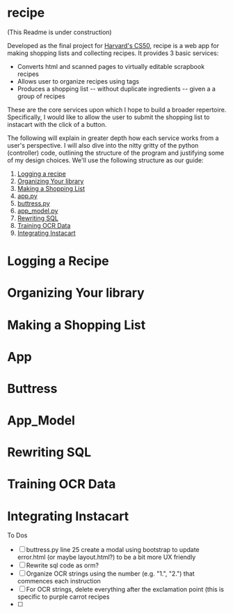 # recipe
(This Readme is under construction)

Developed as the final project for <a href="https://cs50.harvard.edu/x/2021/">Harvard's CS50</a>, recipe is a web app for making shopping lists and collecting recipes. It provides 3 basic services:

- Converts html and scanned pages to virtually editable scrapbook recipes
- Allows user to organize recipes using tags
- Produces a shopping list -- without duplicate ingredients -- given a a group of recipes 

These are the core services upon which I hope to build a broader repertoire. Specifically, I would like to allow the user to submit the shopping list to instacart with the click of a button.

The following will explain in greater depth how each service works from a user's perspective. I will also dive into the nitty gritty of the python (controller) code, outlining the structure of the program and justifying some of my design choices. We'll use the following structure as our guide:


1. [Logging a recipe](#logging-a-recipe)
1. [Organizing Your library](#organizing-your-library)
1. [Making a Shopping List](#making-a-shopping-list)
3. [app.py](#app)
4. [buttress.py](#buttress)
5. [app_model.py](#app_model)
6. [Rewriting SQL](#rewriting-sql)
7. [Training OCR Data](#training-ocr-data)
8. [Integrating Instacart](#integrating-instacart)


# Logging a Recipe


# Organizing Your library


# Making a Shopping List


# App


# Buttress


# App_Model



# Rewriting SQL


# Training OCR Data


# Integrating Instacart



To Dos
- [ ] buttress.py line 25 create a modal using bootstrap to update error.html (or maybe layout.html?) to be a bit more UX friendly
- [ ] Rewrite sql code as orm?
- [ ] Organize OCR strings using the number (e.g. "1.", "2.") that commences each instruction
- [ ] For OCR strings, delete everything after the exclamation point (this is specific to purple carrot recipes
- [ ] 

